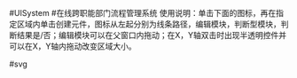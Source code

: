 #UISystem
#在线跨职能部门流程管理系统
 使用说明：单击下面的图标，再在指定区域内单击创建元件，图标从左起分别为线条路径，编辑模块，判断型模块，判断结果是/否；编辑模块可以在父窗口内拖动；在X，Y轴双击时出现半透明控件并可以在X，Y轴内拖动改变区域大小。 
 
#svg


 <script type="text/javascript" src="jquery.js"></script>
 <script type="text/javascript">
 $(document).ready(function(){
  $("svg").append('<circle cx="100" cy="50" r="40" stroke="black" stroke-width="2" fill="red"/>');
 });
 </script>
 
 <svg xmlns:svg="http://www.w3.org/2000/svg" xmlns="http://www.w3.org/2000/svg" viewBox="0 0 200 100" width="200px" height="100px">
 </svg>


